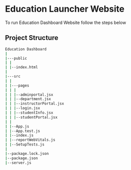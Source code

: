 
# Education Launcher Website

To run Education Dashboard Website follow the steps below


## Project Structure


```bash
Education Dashboard
|
|---public
| |
| |--index.html
|
|---src
| |
| |---pages
| | |
| | |--adminportal.jsx
| | |--department.jsx
| | |--instructorPortal.jsx
| | |--login.jsx
| | |--studentInfo.jsx
| | |--studentPortal.jsx
| | 
| |--App.js
| |--App.test.js
| |--index.js
| |--reportWebVitals.js
| |--SetupTests.js
|
|--package.lock.json
|--package.json
|--server.js
```
